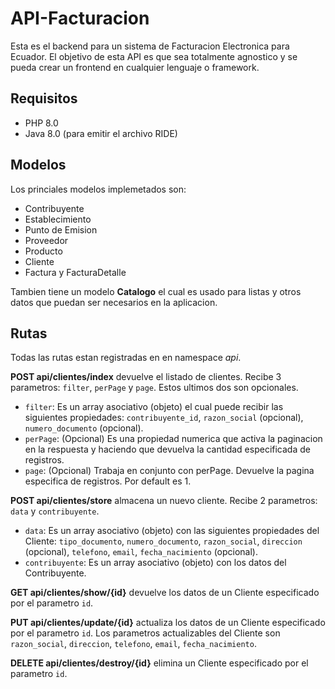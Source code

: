# API-Facturacion

Esta es el backend para un sistema de Facturacion Electronica para Ecuador.
El objetivo de esta API es que sea totalmente agnostico y se pueda crear un frontend en cualquier lenguaje o framework.

## Requisitos
* PHP 8.0
* Java 8.0 (para emitir el archivo RIDE)

## Modelos
Los princiales modelos implemetados son:

* Contribuyente
* Establecimiento
* Punto de Emision
* Proveedor
* Producto
* Cliente
* Factura y FacturaDetalle

Tambien tiene un modelo __Catalogo__ el cual es usado para listas y otros datos que puedan ser necesarios en la aplicacion.

## Rutas
Todas las rutas estan registradas en en namespace _api_.

__POST api/clientes/index__ devuelve el listado de clientes. Recibe 3 parametros: `filter`, `perPage` y `page`. Estos ultimos dos son opcionales.
* `filter`: Es un array asociativo (objeto) el cual puede recibir las siguientes propiedades: `contribuyente_id`, `razon_social` (opcional), `numero_documento` (opcional).
* `perPage`: (Opcional) Es una propiedad numerica que activa la paginacion en la respuesta y haciendo que devuelva la cantidad especificada de registros.
* `page`: (Opcional) Trabaja en conjunto con perPage. Devuelve la pagina especifica de registros. Por default es 1.

__POST api/clientes/store__ almacena un nuevo cliente. Recibe 2 parametros: `data` y `contribuyente`.
* `data`: Es un array asociativo (objeto) con las siguientes propiedades del Cliente: `tipo_documento`, `numero_documento`, `razon_social`, `direccion` (opcional), `telefono`, `email`, `fecha_nacimiento` (opcional).
* `contribuyente`: Es un array asociativo (objeto) con los datos del Contribuyente.

__GET api/clientes/show/{id}__ devuelve los datos de un Cliente especificado por el parametro `id`.

__PUT api/clientes/update/{id}__ actualiza los datos de un Cliente especificado por el parametro `id`. Los parametros actualizables del Cliente son `razon_social`, `direccion`, `telefono`, `email`, `fecha_nacimiento`.

__DELETE api/clientes/destroy/{id}__ elimina un Cliente especificado por el parametro `id`.